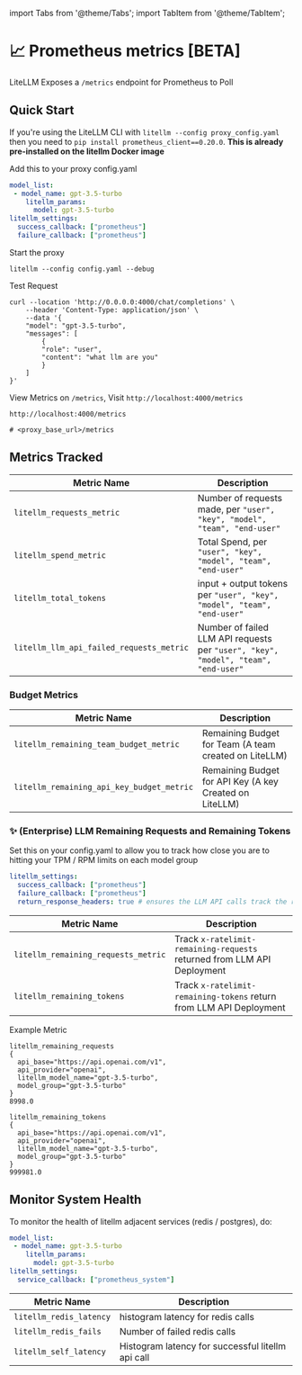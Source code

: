 import Tabs from '@theme/Tabs';
import TabItem from '@theme/TabItem';

# 📈 Prometheus metrics [BETA]

LiteLLM Exposes a `/metrics` endpoint for Prometheus to Poll

## Quick Start

If you're using the LiteLLM CLI with `litellm --config proxy_config.yaml` then you need to `pip install prometheus_client==0.20.0`. **This is already pre-installed on the litellm Docker image**

Add this to your proxy config.yaml 
```yaml
model_list:
 - model_name: gpt-3.5-turbo
    litellm_params:
      model: gpt-3.5-turbo
litellm_settings:
  success_callback: ["prometheus"]
  failure_callback: ["prometheus"]
```

Start the proxy
```shell
litellm --config config.yaml --debug
```

Test Request
```shell
curl --location 'http://0.0.0.0:4000/chat/completions' \
    --header 'Content-Type: application/json' \
    --data '{
    "model": "gpt-3.5-turbo",
    "messages": [
        {
        "role": "user",
        "content": "what llm are you"
        }
    ]
}'
```

View Metrics on `/metrics`, Visit `http://localhost:4000/metrics` 
```shell
http://localhost:4000/metrics

# <proxy_base_url>/metrics
```

## Metrics Tracked 


| Metric Name          | Description                          |
|----------------------|--------------------------------------|
| `litellm_requests_metric`             | Number of requests made, per `"user", "key", "model", "team", "end-user"`          |
| `litellm_spend_metric`                | Total Spend, per `"user", "key", "model", "team", "end-user"`                 |
| `litellm_total_tokens`         | input + output tokens per `"user", "key", "model", "team", "end-user"`     |
| `litellm_llm_api_failed_requests_metric`   | Number of failed LLM API requests per `"user", "key", "model", "team", "end-user"`    |

### Budget Metrics
| Metric Name          | Description                          |
|----------------------|--------------------------------------|
| `litellm_remaining_team_budget_metric`             | Remaining Budget for Team (A team created on LiteLLM) |
| `litellm_remaining_api_key_budget_metric`                | Remaining Budget for API Key (A key Created on LiteLLM)|


### ✨ (Enterprise) LLM Remaining Requests and Remaining Tokens
Set this on your config.yaml to allow you to track how close you are to hitting your TPM / RPM limits on each model group 

```yaml
litellm_settings:
  success_callback: ["prometheus"]
  failure_callback: ["prometheus"]
  return_response_headers: true # ensures the LLM API calls track the response headers
```

| Metric Name          | Description                          |
|----------------------|--------------------------------------|
| `litellm_remaining_requests_metric`             | Track `x-ratelimit-remaining-requests` returned from LLM API Deployment |
| `litellm_remaining_tokens`                | Track `x-ratelimit-remaining-tokens` return from LLM API Deployment |

Example Metric
<Tabs>

<TabItem value="Remaining Requests" label="Remaining Requests">

```shell
litellm_remaining_requests
{
  api_base="https://api.openai.com/v1",
  api_provider="openai",
  litellm_model_name="gpt-3.5-turbo",
  model_group="gpt-3.5-turbo"
} 
8998.0
```

</TabItem>

<TabItem value="Requests" label="Remaining Tokens">

```shell
litellm_remaining_tokens
{
  api_base="https://api.openai.com/v1",
  api_provider="openai",
  litellm_model_name="gpt-3.5-turbo",
  model_group="gpt-3.5-turbo"
} 
999981.0
```

</TabItem>

</Tabs>

## Monitor System Health

To monitor the health of litellm adjacent services (redis / postgres), do:

```yaml
model_list:
 - model_name: gpt-3.5-turbo
    litellm_params:
      model: gpt-3.5-turbo
litellm_settings:
  service_callback: ["prometheus_system"]
```

| Metric Name          | Description                          |
|----------------------|--------------------------------------|
| `litellm_redis_latency`         | histogram latency for redis calls     |
| `litellm_redis_fails`         | Number of failed redis calls    |
| `litellm_self_latency`         | Histogram latency for successful litellm api call    |

